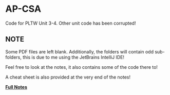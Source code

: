 # AP-CSA
Code for PLTW Unit 3-4. Other unit code has been corrupted!

## NOTE
Some PDF files are left blank. Additionally, the folders will contain odd sub-folders, this is due to me using the JetBrains IntelliJ IDE!

Feel free to look at the notes, it also contains some of the code there to!

A cheat sheet is also provided at the very end of the notes!

**[Full Notes](https://sp3ctral.notion.site/AP-CSA-Notes-6f5f63d73d964c7083b35d78aef0db0f)**
